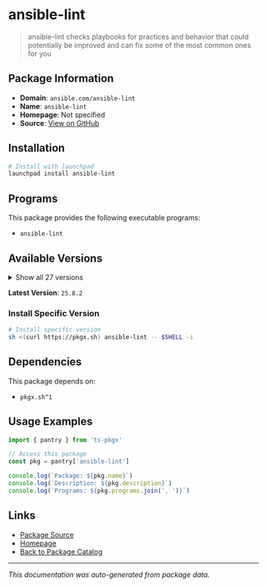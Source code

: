 # ansible-lint

> ansible-lint checks playbooks for practices and behavior that could potentially be improved and can fix some of the most common ones for you

## Package Information

- **Domain**: `ansible.com/ansible-lint`
- **Name**: `ansible-lint`
- **Homepage**: Not specified
- **Source**: [View on GitHub](https://github.com/pkgxdev/pantry/tree/main/projects/ansible.com/ansible-lint/package.yml)

## Installation

```bash
# Install with launchpad
launchpad install ansible-lint
```

## Programs

This package provides the following executable programs:

- `ansible-lint`

## Available Versions

<details>
<summary>Show all 27 versions</summary>

- `25.8.2`, `25.8.1`, `25.8.0`, `25.7.0`, `25.6.1`
- `25.6.0`, `25.5.0`, `25.4.0`, `25.2.1`, `25.2.0`
- `25.1.3`, `25.1.2`, `25.1.1`, `25.1.0`, `24.12.2`
- `24.12.1`, `24.12.0`, `24.10.0`, `24.9.2`, `24.9.1`
- `24.9.0`, `24.7.0`, `24.6.1`, `24.6.0`, `24.5.0`
- `24.2.3`, `24.2.2`

</details>

**Latest Version**: `25.8.2`

### Install Specific Version

```bash
# Install specific version
sh <(curl https://pkgx.sh) ansible-lint -- $SHELL -i
```

## Dependencies

This package depends on:

- `pkgx.sh^1`

## Usage Examples

```typescript
import { pantry } from 'ts-pkgx'

// Access this package
const pkg = pantry['ansible-lint']

console.log(`Package: ${pkg.name}`)
console.log(`Description: ${pkg.description}`)
console.log(`Programs: ${pkg.programs.join(', ')}`)
```

## Links

- [Package Source](https://github.com/pkgxdev/pantry/tree/main/projects/ansible.com/ansible-lint/package.yml)
- [Homepage](#)
- [Back to Package Catalog](../../../package-catalog.md)

---

*This documentation was auto-generated from package data.*
